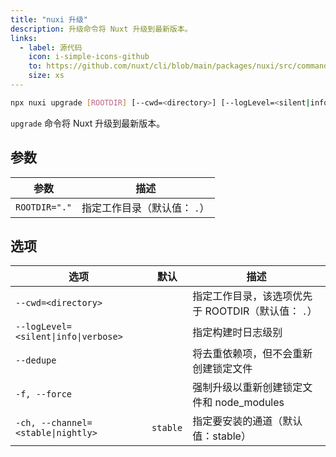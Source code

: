 ```yaml
---
title: "nuxi 升级"
description: 升级命令将 Nuxt 升级到最新版本。
links:
  - label: 源代码
    icon: i-simple-icons-github
    to: https://github.com/nuxt/cli/blob/main/packages/nuxi/src/commands/upgrade.ts
    size: xs
---
```


<!--upgrade-cmd-->
```bash [Terminal]
npx nuxi upgrade [ROOTDIR] [--cwd=<directory>] [--logLevel=<silent|info|verbose>] [--dedupe] [-f, --force] [-ch, --channel=<stable|nightly>]
```
<!--/upgrade-cmd-->

`upgrade` 命令将 Nuxt 升级到最新版本。

## 参数

<!--upgrade-args-->
参数 | 描述
--- | ---
`ROOTDIR="."` | 指定工作目录（默认值： `.`）
<!--/upgrade-args-->

## 选项

<!--upgrade-opts-->
选项 | 默认 | 描述
--- | --- | ---
`--cwd=<directory>` |  | 指定工作目录，该选项优先于 ROOTDIR（默认值： `.`）
`--logLevel=<silent\|info\|verbose>` |  | 指定构建时日志级别
`--dedupe` |  | 将去重依赖项，但不会重新创建锁定文件
`-f, --force` |  | 强制升级以重新创建锁定文件和 node_modules
`-ch, --channel=<stable\|nightly>` | `stable` | 指定要安装的通道（默认值：stable）
<!--/upgrade-opts-->
